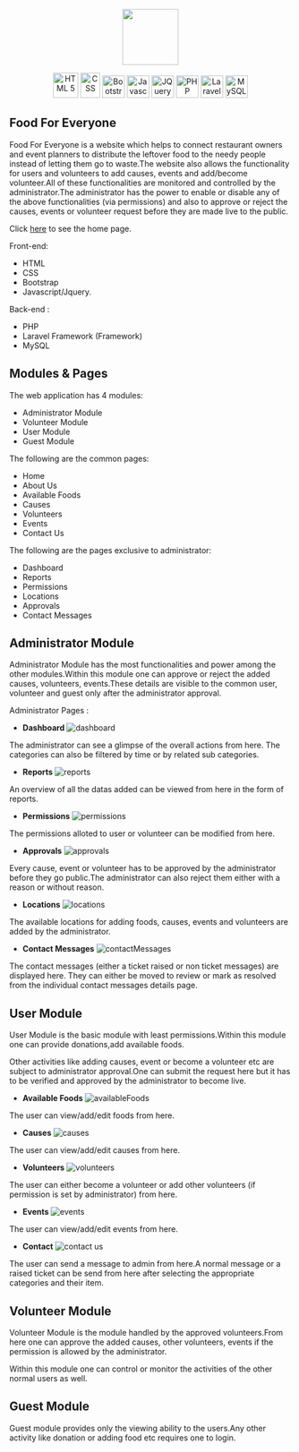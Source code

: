 <p align="center"><img src="https://user-images.githubusercontent.com/27756559/101247868-d2903480-3741-11eb-9355-f6cc40f57298.png" width=100 height=100></p>

<p align="center">    
<img src="https://upload.wikimedia.org/wikipedia/commons/thumb/6/61/HTML5_logo_and_wordmark.svg/512px-HTML5_logo_and_wordmark.svg.png" alt="HTML 5" width=45 height=45>
<img src="https://upload.wikimedia.org/wikipedia/commons/thumb/d/d5/CSS3_logo_and_wordmark.svg/1200px-CSS3_logo_and_wordmark.svg.png" alt="CSS" width=35 height=45>
<img src="https://i.pinimg.com/originals/41/95/cf/4195cf989fac0128a89669f40a1e3496.png" alt="Bootstrap" width=40 height=40>
<img src="https://upload.wikimedia.org/wikipedia/commons/thumb/6/6a/JavaScript-logo.png/768px-JavaScript-logo.png" alt="Javascript" width=40 height=40>
<img src="https://cdn4.iconfinder.com/data/icons/scripting-and-programming-languages/512/JQuery_logo-512.png" alt="JQuery" width=40 height=40>
<img src="https://pngimg.com/uploads/php/php_PNG7.png" alt="PHP" width=40 height=40>
<img src="https://upload.wikimedia.org/wikipedia/commons/thumb/9/9a/Laravel.svg/1200px-Laravel.svg.png" alt="Laravel" width=40 height=40>
<img src="https://pngimg.com/uploads/mysql/mysql_PNG23.png" alt="MySQL" width=40 height=40>

</p>

## Food For Everyone

Food For Everyone is a website which helps to connect restaurant owners and event planners to distribute the leftover food to the needy people instead of letting them go to waste.The website also allows the functionality for users and volunteers to add causes, events and add/become volunteer.All of these functionalities are monitored and controlled by the administrator.The administrator has the power to enable or disable any of the above functionalities (via permissions) and also to approve or reject the causes, events or volunteer request before they are made live to the public.

Click [here](https://user-images.githubusercontent.com/27756559/113592963-e2b01600-9646-11eb-8b37-6e3afa01536c.png) to see the home page.


Front-end: 
- HTML
- CSS 
- Bootstrap 
- Javascript/Jquery.

Back-end :
- PHP
- Laravel Framework (Framework)
- MySQL

## Modules & Pages

The web application has 4 modules:

- Administrator Module
- Volunteer Module
- User Module
- Guest Module

The following are the common pages:

- Home
- About Us
- Available Foods
- Causes
- Volunteers
- Events
- Contact Us

The following are the pages exclusive to administrator:

- Dashboard
- Reports
- Permissions
- Locations
- Approvals
- Contact Messages

## Administrator Module

Administrator Module has the most functionalities and power among the other modules.Within this module one can approve or reject the added causes, volunteers, events.These details are visible to the common user, volunteer and guest only after the administrator approval.

Administrator Pages :

- **Dashboard**
![dashboard](https://user-images.githubusercontent.com/27756559/113590195-6b2cb780-9643-11eb-852f-42ee8e141e69.png)

The administrator can see a glimpse of the overall actions from here. The categories can also be filtered by time or by related sub categories.

- **Reports**
![reports](https://user-images.githubusercontent.com/27756559/113594118-46870e80-9648-11eb-9464-9fa5b7a1844d.png)

An overview of all the datas added can be viewed from here in the form of reports.

- **Permissions**
![permissions](https://user-images.githubusercontent.com/27756559/113590525-d2e30280-9643-11eb-9cb7-e236ea556a4d.png)

The permissions alloted to user or volunteer can be modified from here.

- **Approvals**
![approvals](https://user-images.githubusercontent.com/27756559/113590616-ef7f3a80-9643-11eb-98f2-9b3bbfeab18f.png)

Every cause, event or volunteer has to be approved by the administrator before they go public.The administrator can also reject them either with a reason or without reason.

- **Locations**
![locations](https://user-images.githubusercontent.com/27756559/113590764-176e9e00-9644-11eb-8527-3b7a5d9cdf8a.png)

The available locations for adding foods, causes, events and volunteers are added by the administrator.

- **Contact Messages**
![contactMessages](https://user-images.githubusercontent.com/27756559/113590842-379e5d00-9644-11eb-8230-30d6f8981ee8.png)

The contact messages (either a ticket raised or non ticket messages) are displayed here. They can either be moved to review or mark as resolved from the individual contact messages details page.

## User Module

User Module is the basic module with least permissions.Within this module one can provide donations,add available foods.

Other activities like adding causes, event or become a volunteer etc are subject to administrator approval.One can submit the request here but it has to be verified and approved by the administrator to become live.

- **Available Foods**
![availableFoods](https://user-images.githubusercontent.com/27756559/113591214-abd90080-9644-11eb-8296-b002ce088f0c.png)

The user can view/add/edit foods from here.

- **Causes**
![causes](https://user-images.githubusercontent.com/27756559/113591333-ce6b1980-9644-11eb-8aa7-7cc6837f012a.png)

The user can view/add/edit causes from here.

- **Volunteers**
![volunteers](https://user-images.githubusercontent.com/27756559/113592186-e1cab480-9645-11eb-9c00-a0a55c6949d7.png)

The user can either become a volunteer or add other volunteers (if permission is set by administrator) from here.

- **Events**
![events](https://user-images.githubusercontent.com/27756559/113591527-0bcfa700-9645-11eb-9a62-6e732f0733e1.png)

The user can view/add/edit events from here.

- **Contact**
![contact us](https://user-images.githubusercontent.com/27756559/113592205-e7c09580-9645-11eb-9780-48362ea2247a.png)

The user can send a message to admin from here.A normal message or a raised ticket can be send from here after selecting the appropriate categories and their item.

## Volunteer Module

Volunteer Module is the module handled by the approved volunteers.From here one can approve the added causes, other volunteers, events if the permission is allowed by the administrator.

Within this module one can control or monitor the activities of the other normal users as well.

## Guest Module

Guest module provides only the viewing ability to the users.Any other activity like donation or adding food etc requires one to login.
